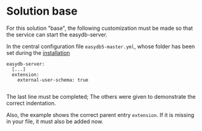 # Solution base

For this solution "base", the following customization must be made so that the service can start the easydb-server.

In the central configuration file `easydb5-master.yml`, whose folder has been set during the [installation](./sysadmin/installation/installation.md#data)

~~~~~
easydb-server:
  [...]
  extension:
    external-user-schema: true
    
~~~~~


The last line must be completed; The others were given to demonstrate the correct indentation.

Also, the example shows the correct parent entry `extension`. If it is missing in your file, it must also be added now.